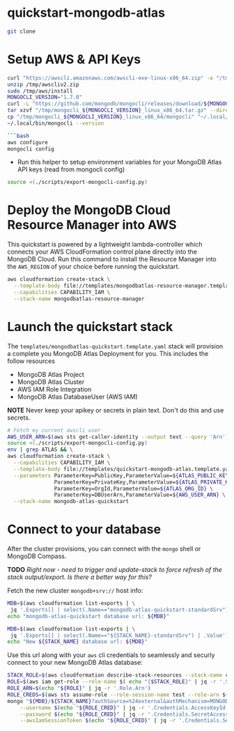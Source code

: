 # quickstart-mongodb-atlas 

```bash
git clone
```

# Setup AWS & API Keys

```bash
curl "https://awscli.amazonaws.com/awscli-exe-linux-x86_64.zip" -o "/tmp/awscliv2.zip"
unzip /tmp/awscliv2.zip
sudo /tmp/aws/install
MONGOCLI_VERSION="1.7.0"
curl -L "https://github.com/mongodb/mongocli/releases/download/${MONGOCLI_VERSION}/mongocli_${MONGOCLI_VERSION}_linux_x86_64.tar.gz" -o "/tmp/mongocli_${MONGOCLI_VERSION}_linux_x86_64.tar.gz"
tar xzvf "/tmp/mongocli_${MONGOCLI_VERSION}_linux_x86_64.tar.gz" --directory /tmp
cp "/tmp/mongocli_${MONGOCLI_VERSION}_linux_x86_64/mongocli" "~/.local/bin"
~/.local/bin/mongocli --version

```bash
aws configure
mongocli config
```

+ Run this helper to setup environment variables for your 
MongoDB Atlas API keys (read from mongocli config)

```bash
source <(./scripts/export-mongocli-config.py)
```

# Deploy the MongoDB Cloud Resource Manager into AWS

This quickstart is powered by a lightweight lambda-controller
which connects your AWS CloudFormation control plane directly into
the MongoDB Cloud. Run this command to install the Resource Manager 
into the `AWS_REGION` of your choice before running the quickstart.

```bash
aws cloudformation create-stack \
  --template-body file://templates/mongodbatlas-resource-manager.template.yaml \
  --capabilities CAPABILITY_IAM \
  --stack-name mongodbatlas-resource-manager 
```

# Launch the quickstart stack

The `templates/mongodbatlas-quickstart.template.yaml` stack will 
provision a complete you MongoDB Atlas Deployment for you. This includes
the follow resources
* MongoDB Atlas Project
* MongoDB Atlas Cluster
* AWS IAM Role Integration 
* MongoDB Atlas DatabaseUser (AWS IAM) 

__NOTE__ Never keep your apikey or secrets in plain text. Don't do this and use secrets.

```bash
# Fetch my current awscli user
AWS_USER_ARN=$(aws sts get-caller-identity --output text --query 'Arn') \
source <(./scripts/export-mongocli-config.py)
env | grep ATLAS && \
aws cloudformation create-stack \
  --capabilities CAPABILITY_IAM \
  --template-body file://templates/quickstart-mongodb-atlas.template.yaml \
  --parameters ParameterKey=PublicKey,ParameterValue=${ATLAS_PUBLIC_KEY} \
               ParameterKey=PrivateKey,ParameterValue=${ATLAS_PRIVATE_KEY} \
               ParameterKey=OrgId,ParameterValue=${ATLAS_ORG_ID} \
               ParameterKey=DBUserArn,ParameterValue=${AWS_USER_ARN} \
  --stack-name mongodb-atlas-quickstart
```

# Connect to your database

After the cluster provisions, you can connect with the `mongo` shell or MongoDB Compass.

**TODO** *Right now - need to trigger and update-stack to force refresh of
the stack output/export. Is there a better way for this?*

Fetch the new cluster `mongodb+srv://` host info:

```bash
MDB=$(aws cloudformation list-exports | \
 jq '.Exports[] | select(.Name=="mongodb-atlas-quickstart-standardSrv") | .Value')
echo "mongodb-atlas-quickstart database url: ${MDB}"
```

```bash
MDB=$(aws cloudformation list-exports | \
 jq '.Exports[] | select(.Name=="${STACK_NAME}-standardSrv") | .Value')
echo "New ${STACK_NAME} database url: ${MDB}"
```
Use this url along with your `aws` cli credentials to seamlessly and securly connect to your new MongoDB Atlas database:

```bash
STACK_ROLE=$(aws cloudformation describe-stack-resources --stack-name cookies-99-5x --logical-resource-id AtlasIAMRole)
ROLE=$(aws iam get-role --role-name $( echo "{$STACK_ROLE}" | jq -r '.StackResources[] | .PhysicalResourceId'))
ROLE_ARN=$(echo "${ROLE}" | jq -r '.Role.Arn')
ROLE_CREDS=$(aws sts assume-role --role-session-name test --role-arn ${ROLE_ARN})
mongo "${MDB}/${STACK_NAME}?authSource=%24external&authMechanism=MONGODB-AWS" \
    --username $(echo "${ROLE_CRED}" | jq -r '.Credentials.AccessKeyId') \
    --password $(echo "${ROLE_CRED}" | jq -r '.Credentials.SecretAccessKey') \
    --awsIamSessionToken $(echo "${ROLE_CRED}" | jq -r '.Credentials.SessionToken')
```
